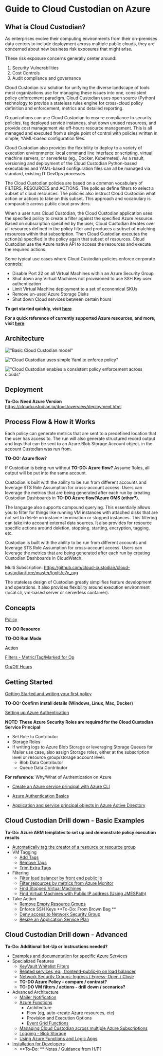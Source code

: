 # Guide to Cloud Custodian on Azure

## **What is Cloud Custodian?**

As enterprises evolve their computing environments from their on-premises data centers to include deployment across multiple public clouds, they are concerned about new business risk exposures that might arise.  

These risk exposure concerns generally center around: 
1) Security Vulnerabilities
2) Cost Controls
3) Audit compliance and governance

Cloud Custodian is a solution for unifying the diverse landscape of tools most organizations use for managing these issues into one, consistent policy enforcement paradigm.  Cloud Custodian uses open source (Python) technology to provide a stateless rules engine for cross-cloud policy definition and enforcement, metrics and detailed reporting.  

Organizations can use Cloud Custodian to ensure compliance to security policies, tag deployed service instances, shut down unused resources, and provide cost management via off-hours resource management.  This is all managed and executed from a single point of control with policies written in simple, YAML-based configuration files.  

Cloud Custodian also provides the flexibility to deploy to a variety of execution environments: local command line interface or scripting, virtual machine servers, or serverless (eg., Docker, Kubernetes).  As a result, versioning and deployment of the Cloud Custodian Python-based executables and YAML-based configuration files can all be managed via standard, existing IT DevOps processes.

The Cloud Custodian policies are based on a common vocabulary of FILTERS, RESOURCES and ACTIONS.  The policies define filters to select a subset of cloud resources.  The policies also instruct Cloud Custodian what action or actions to take on this subset.  This approach and vocabulary is comparable across public cloud providers.

When a user runs Cloud Custodian, the Cloud Custodian application uses the specified policy to create a filter against the specified Azure resource.  Based on subscription specified by the user, Cloud Custodian iterates over all resources defined in the policy filter and produces a subset of matching resources within that subscription.  Then Cloud Custodian executes the action(s) specified in the policy again that subset of resources.  Cloud Custodian use the Azure native API to access the resources and execute the required actions.

Some typical use cases where Cloud Custodian policies enforce corporate controls:
- Disable Port 22 on all Virtual Machines within an Azure Security Group
- Shut down any Virtual Machines not provisioned to use SSH Key user authentication
- Limit Virtual Machine deployment to a set of economical SKUs
- Remove un-used Azure Storage Disks
- Shut down Cloud services between certain hours

**To get started quickly, visit [here](https://cloudcustodian.io/docs/azure/gettingstarted.html)**

**For a quick reference of currently supported Azure resources, and more, visit [here](https://cloudcustodian.io/docs/azure/policy/index.html)**

## **Architecture**

!["Basic Cloud Custodian model"](./pictures/custodian-architecture1.jpg "Basic Cloud Custodian model")

!["Cloud Custodian uses simple Yaml to enforce policy"](./pictures/yml-picture.jpg "Cloud Custodian uses simple Yaml to enforce policy")

!["Cloud Custodian enables a consistent policy enforcement across clouds"](./pictures/cc-multi-cloud.jpg "Cloud Custodian enables a consistent policy enforcement across clouds")

## **Deployment**
**To-Do: Need Azure Version**
https://cloudcustodian.io/docs/overview/deployment.html

## **Process Flow & How it Works**


Each policy can generate metrics that are sent to a predefined location that the user has access to.  The run will also generate structured record output and logs that can be sent to an Azure Blob Storage Account object. in the account Custodian was run from. 

 **TO-DO: Azure flow?** 

If Custodian is being run without **TO-DO: Azure flow?**  Assume Roles, all output will be put into the same account. 

Custodian is built with the ability to be run from different accounts and leverage STS Role Assumption for cross-account access. Users can leverage the metrics that are being generated after each run by creating Custodian Dashboards in **TO-DO Azure flow?Azure OMS (other?)**.

The language also supports compound querying. This essentially allows you to filter for things like running VM instances with attached disks that are not set to delete on instance termination or stopped instances. This filtering can take into account external data sources. It also provides for resource specific actions around deletion, stopping, starting, encryption, tagging, etc.

Custodian is built with the ability to be run from different accounts and leverage STS Role Assumption for cross-account access. Users can leverage the metrics that are being generated after each run by creating Custodian Dashboards in CloudWatch.

Multi Subscription:
https://github.com/cloud-custodian/cloud-custodian/tree/master/tools/c7n_org


The stateless design of Custodian greatly simplifies feature development and operations. It also provides flexibility around execution environment (local cli, vm-based server or serverless container).


## **Concepts**
[Policy](https://cloudcustodian.io/docs/azure/policy/index.html)

**TO-DO Resource**

**TO-DO Run Mode**

[Action](https://cloudcustodian.io/docs/azure/policy/genericarmaction.html#azure-genericarmaction)

[Filters - Metric/Tag/Marked for Op](https://cloudcustodian.io/docs/filters.html#filters)

[On/Off Hours](https://cloudcustodian.io/docs/quickstart/offhours.html)

## **Getting Started**

[Getting Started and writing your first policy]( https://cloudcustodian.io/docs/azure/gettingstarted.html)

**TO-DO: Confirm install details (Windows, Linux, Mac, Docker)**

[Setting up Azure Authentication](https://cloudcustodian.io/docs/azure/authentication.html)

**NOTE: These Azure Security Roles are required for the Cloud Custodian Service Principal**
- Set Role to Contributor
- Storage Roles
- If writing logs to Azure Blob Storage or leveraging Storage Queues for Mailer use case, also assign Storage roles, either at the subscription level or resource group/storage account level.
  - Blob Data Contributor  
  - Queue Data Contributor
 
**For reference:** Why/What of Authentication on Azure

- [Create an Azure service principal with Azure CLI](https://docs.microsoft.com/en-us/cli/azure/create-an-azure-service-principal-azure-cli?view=azure-cli-latest)

- [Azure Authentication Basics](https://docs.microsoft.com/en-us/azure/active-directory/develop/authentication-scenarios)

- [Application and service principal objects in Azure Active Directory](https://docs.microsoft.com/en-us/azure/active-directory/develop/app-objects-and-service-principals)

## **Cloud Custodian Drill down - Basic Examples**
**To-Do: Azure ARM templates to set up and demonstrate policy execution results**

- [Automatically tag the creator of a resource or resource group](https://cloudcustodian.io/docs/azure/examples/autotagusers.html)
- VM Tagging
    - [Add Tags](https://cloudcustodian.io/docs/azure/examples/tagadd.html)
    - [Remove Tags](https://cloudcustodian.io/docs/azure/examples/tagremove.html)
    - [Trim Extra Tags](https://cloudcustodian.io/docs/azure/examples/tagtrim.html)
- Filtering
    - [Filter load balancer by front end public ip](https://cloudcustodian.io/docs/azure/examples/lbfilterbyfrotendip.html)
    - [Filter resources by metrics from Azure Monitor](https://cloudcustodian.io/docs/azure/examples/metrics.html)
    - [Find Stopped Virtual Machines](https://cloudcustodian.io/docs/azure/examples/stoppedvm.html)
    - [Find Virtual Machines with Public IP address (Using JMESPath)](https://cloudcustodian.io/docs/azure/examples/vmwithpublicip.html)
- Take Action
    - [Remove Empty Resource Groups](https://cloudcustodian.io/docs/azure/examples/rgremoveempty.html)
    - Enforce SSH Keys **To-Do: From Brown Bag **
    - [Deny access to Network Security Group](https://cloudcustodian.io/docs/azure/examples/nsg.html)
    - [Resize an Application Service Plan](https://cloudcustodian.io/docs/azure/examples/resizeappplan.html)

## **Cloud Custodian Drill down - Advanced**
**To-Do: Additional Set-Up or Instructions needed?**
- [Examples and documentation for specific Azure Services](https://cloudcustodian.io/docs/azure/policy/index.html)
- Specialized Features
    - [KeyVault Whitelist Filters](https://cloudcustodian.io/docs/azure/policy/resources/keyvault.html)
    - [Related services, eg., frontend-public-ip on load balancer](https://cloudcustodian.io/docs/azure/policy/resources/loadbalancer.html)
    - [Network Security Groups: Ingress / Egress; Open / Close](https://cloudcustodian.io/docs/azure/policy/resources/nsg.html)
    - **TO-DO Azure Policy - compare / contrast?**
    - **TO-DO VM filters / actions - drill down / scenarios?**
- Advanced Architecture
  - [Mailer Notification](https://cloudcustodian.io/docs/azure/examples/notify.html)
  - [Azure Functions](https://cloudcustodian.io/docs/azure/advanced/azurefunctions.html)
    - Architecture
    - Flow (eg, auto-create Azure resources, etc)
    - Provision and Execution Options
    - [Event Grid Functions](https://github.com/cloud-custodian/cloud-custodian/blob/master/tools/c7n_azure/c7n_azure/azure_events.py)
   - [Managing Cloud Custodian across multiple Azure Subscriptions](https://cloudcustodian.io/docs/azure/advanced/multiplesubs.html)
   - [Logging - Blob Storage](https://cloudcustodian.io/docs/azure/advanced/bloboutput.html)
   - [Using Azure Functions and Logic Apps](https://github.com/plooploops/azure-functions-c7n-test/blob/master/scenarios-read-me/azure-functions-logic-apps-readme.md)
- [Installation for Developers](https://cloudcustodian.io/docs/developer/installing.html#developer-installing)
    - **To-Do: ** Notes / Guidance from H/F?
  